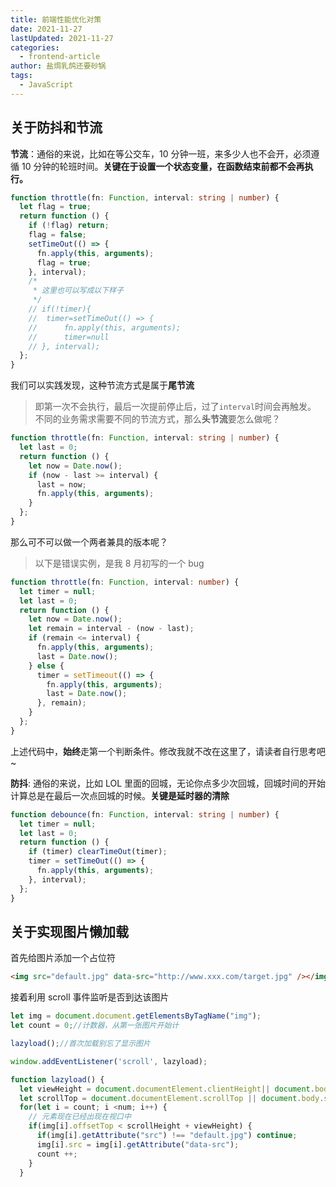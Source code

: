 ```yaml
---
title: 前端性能优化对策
date: 2021-11-27
lastUpdated: 2021-11-27
categories:
  - frontend-article
author: 盐焗乳鸽还要砂锅
tags:
  - JavaScript
---
```


## 关于防抖和节流

**节流**：通俗的来说，比如在等公交车，10 分钟一班，来多少人也不会开，必须遵循 10 分钟的轮班时间。**关键在于设置一个状态变量，在函数结束前都不会再执行。**

```ts
function throttle(fn: Function, interval: string | number) {
  let flag = true;
  return function () {
    if (!flag) return;
    flag = false;
    setTimeOut(() => {
      fn.apply(this, arguments);
      flag = true;
    }, interval);
    /*
     * 这里也可以写成以下样子
     */
    // if(!timer){
    //  timer=setTimeOut(() => {
    //      fn.apply(this, arguments);
    //      timer=null
    // }, interval);
  };
}
```

我们可以实践发现，这种节流方式是属于**尾节流**

> 即第一次不会执行，最后一次提前停止后，过了`interval`时间会再触发。
> 不同的业务需求需要不同的节流方式，那么**头节流**要怎么做呢？

```ts
function throttle(fn: Function, interval: string | number) {
  let last = 0;
  return function () {
    let now = Date.now();
    if (now - last >= interval) {
      last = now;
      fn.apply(this, arguments);
    }
  };
}
```

那么可不可以做一个两者兼具的版本呢？

> 以下是错误实例，是我 8 月初写的一个 bug

```ts
function throttle(fn: Function, interval: number) {
  let timer = null;
  let last = 0;
  return function () {
    let now = Date.now();
    let remain = interval - (now - last);
    if (remain <= interval) {
      fn.apply(this, arguments);
      last = Date.now();
    } else {
      timer = setTimeout(() => {
        fn.apply(this, arguments);
        last = Date.now();
      }, remain);
    }
  };
}
```

上述代码中，**始终**走第一个判断条件。修改我就不改在这里了，请读者自行思考吧~

**防抖**: 通俗的来说，比如 LOL 里面的回城，无论你点多少次回城，回城时间的开始计算总是在最后一次点回城的时候。**关键是延时器的清除**

```typescript
function debounce(fn: Function, interval: string | number) {
  let timer = null;
  let last = 0;
  return function () {
    if (timer) clearTimeOut(timer);
    timer = setTimeOut(() => {
      fn.apply(this, arguments);
    }, interval);
  };
}
```

## 关于实现图片懒加载

首先给图片添加一个占位符

```html
<img src="default.jpg" data-src="http://www.xxx.com/target.jpg" /></img>
```

接着利用 scroll 事件监听是否到达该图片

```js
let img = document.document.getElementsByTagName("img");
let count = 0;//计数器，从第一张图片开始计

lazyload();//首次加载别忘了显示图片

window.addEventListener('scroll', lazyload);

function lazyload() {
  let viewHeight = document.documentElement.clientHeight|| document.body.clientHeight;//视口高度
  let scrollTop = document.documentElement.scrollTop || document.body.scrollTop;//滚动条卷去的高度
  for(let i = count; i <num; i++) {
    // 元素现在已经出现在视口中
    if(img[i].offsetTop < scrollHeight + viewHeight) {
      if(img[i].getAttribute("src") !== "default.jpg") continue;
      img[i].src = img[i].getAttribute("data-src");
      count ++;
    }
  }
```
